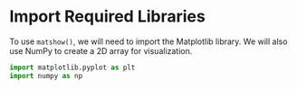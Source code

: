 # Import Required Libraries

To use `matshow()`, we will need to import the Matplotlib library. We will also use NumPy to create a 2D array for visualization.

```python
import matplotlib.pyplot as plt
import numpy as np
```
